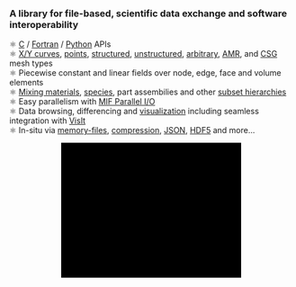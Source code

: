 <style>
</style>
### A library for file-based, scientific data exchange and software interoperability

&#9883;&nbsp;[C] / [Fortran] / [Python] APIs<br>
&#9883;&nbsp;[X/Y curves], [points], [structured], [unstructured], [arbitrary], [AMR], and [CSG] mesh types<br>
&#9883;&nbsp;Piecewise constant and linear fields over node, edge, face and volume elements<br>
&#9883;&nbsp;[Mixing materials], [species], part assembilies and other [subset hierarchies]<br>
&#9883;&nbsp;Easy parallelism with [MIF Parallel I/O]<br>
&#9883;&nbsp;Data browsing, differencing and [visualization] including seamless integration with [VisIt]<br>
&#9883;&nbsp;In-situ via [memory-files], [compression], [JSON], [HDF5] and more...

<img src="ghpages/images/silo_objects_roll.gif" alt="Silo Objects Roll" style="display: block; margin: auto;">

[C]: https://silo.readthedocs.io/en/latest/intro.html
[Fortran]: https://silo.readthedocs.io/en/latest/fortran.html
[Python]: https://silo.readthedocs.io/en/latest/python.html
[X/Y Curves]: https://silo.readthedocs.io/en/latest/objects.html#dbputcurve
[points]: https://silo.readthedocs.io/en/latest/objects.html#dbputpointmesh
[structured]: https://silo.readthedocs.io/en/latest/objects.html#dbputquadmesh
[unstructured]: https://silo.readthedocs.io/en/latest/objects.html#dbgetucdmesh
[arbitrary]: https://silo.readthedocs.io/en/latest/objects.html#dbputphzonelist
[AMR]: https://silo.readthedocs.io/en/latest/subsets.html#dbmakemrgtree
[CSG]: https://silo.readthedocs.io/en/latest/objects.html#dbputcsgmesh
[Mixing materials]: https://silo.readthedocs.io/en/latest/objects.html#dbputmaterial
[species]: https://silo.readthedocs.io/en/latest/objects.html#dbputmatspecies
[subset hierarchies]: https://silo.readthedocs.io/en/latest/subsets.html
[memory-files]: https://docs.hdfgroup.org/hdf5/develop/group___f_a_p_l.html#ga6e6628f620a1c58c704129cf07282849
[MIF Parallel I/O]: https://www.hdfgroup.org/2017/03/mif-parallel-io-with-hdf5/
[VisIt]: https://visit.llnl.gov
[compression]: https://silo.readthedocs.io/en/latest/globals.html#dbsetcompression
[HDF5]: https://www.hdfgroup.org/solutions/hdf5/
[visualization]: https://visit-sphinx-github-user-manual.readthedocs.io/en/develop/data_into_visit/SiloFormat.html?highlight=silex#
[JSON]: https://silo.readthedocs.io/en/latest/json.html
